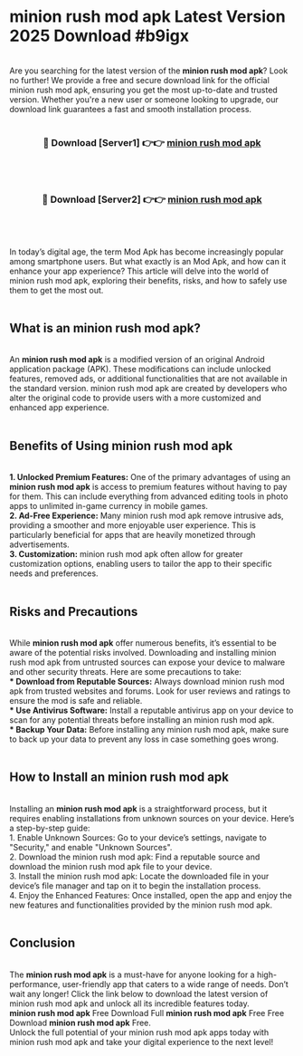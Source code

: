 # minion rush mod apk Latest Version 2025 Download #b9igx<br>
<br>
Are you searching for the latest version of the <strong>minion rush mod apk</strong>? Look no further! We provide a free and secure download link for the official minion rush mod apk, ensuring you get the most up-to-date and trusted version. Whether you're a new user or someone looking to upgrade, our download link guarantees a fast and smooth installation process.
<br>
<br>
<div align="center">
<h3>🔴 Download [Server1] 👉👉 <a href="https://modyolo.store/minion_rush_mod_apk">minion rush mod apk</a></h3><br>
<br>
<h3>🔴 Download [Server2] 👉👉 <a href="https://modyolo.store/=minion_rush_mod_apk">minion rush mod apk</a></h3><br>
</div>
<br>
<br>
In today’s digital age, the term Mod Apk has become increasingly popular among smartphone users. But what exactly is an Mod Apk, and how can it enhance your app experience? This article will delve into the world of minion rush mod apk, exploring their benefits, risks, and how to safely use them to get the most out.
<br>
<br>
<h2>What is an minion rush mod apk?</h2>
<br>
An <strong>minion rush mod apk</strong> is a modified version of an original Android application package (APK). These modifications can include unlocked features, removed ads, or additional functionalities that are not available in the standard version. minion rush mod apk are created by developers who alter the original code to provide users with a more customized and enhanced app experience.
<br>
<br>
<h2>Benefits of Using minion rush mod apk</h2>
<br>
<strong> 1. Unlocked Premium Features:</strong> One of the primary advantages of using an <strong>minion rush mod apk</strong> is access to premium features without having to pay for them. This can include everything from advanced editing tools in photo apps to unlimited in-game currency in mobile games.
<br>
<strong> 2. Ad-Free Experience:</strong> Many minion rush mod apk remove intrusive ads, providing a smoother and more enjoyable user experience. This is particularly beneficial for apps that are heavily monetized through advertisements.
<br>
<strong> 3. Customization:</strong> minion rush mod apk often allow for greater customization options, enabling users to tailor the app to their specific needs and preferences.
<br>
<br>
<h2>Risks and Precautions</h2>
<br>
While <strong>minion rush mod apk</strong> offer numerous benefits, it’s essential to be aware of the potential risks involved. Downloading and installing minion rush mod apk from untrusted sources can expose your device to malware and other security threats. Here are some precautions to take:
<br>
<strong> * Download from Reputable Sources:</strong> Always download minion rush mod apk from trusted websites and forums. Look for user reviews and ratings to ensure the mod is safe and reliable.
<br>
<strong> * Use Antivirus Software:</strong> Install a reputable antivirus app on your device to scan for any potential threats before installing an minion rush mod apk.
<br>
<strong> * Backup Your Data:</strong> Before installing any minion rush mod apk, make sure to back up your data to prevent any loss in case something goes wrong.
<br>
<br>
<h2>How to Install an minion rush mod apk</h2>
<br>
Installing an <strong>minion rush mod apk</strong> is a straightforward process, but it requires enabling installations from unknown sources on your device. Here’s a step-by-step guide:
<br>
 1. Enable Unknown Sources: Go to your device’s settings, navigate to "Security," and enable "Unknown Sources".
<br>
 2. Download the minion rush mod apk: Find a reputable source and download the minion rush mod apk file to your device.
<br>
 3. Install the minion rush mod apk: Locate the downloaded file in your device’s file manager and tap on it to begin the installation process.
<br>
 4. Enjoy the Enhanced Features: Once installed, open the app and enjoy the new features and functionalities provided by the minion rush mod apk.
<br>
<br>
<h2><strong>Conclusion</strong></h2>
<br>
The <strong>minion rush mod apk</strong> is a must-have for anyone looking for a high-performance, user-friendly app that caters to a wide range of needs. Don’t wait any longer! Click the link below to download the latest version of minion rush mod apk and unlock all its incredible features today.
<br>
<strong>minion rush mod apk</strong> Free Download Full <strong>minion rush mod apk</strong> Free Free Download <strong>minion rush mod apk</strong> Free.
<br>
Unlock the full potential of your minion rush mod apk apps today with minion rush mod apk and take your digital experience to the next level!

